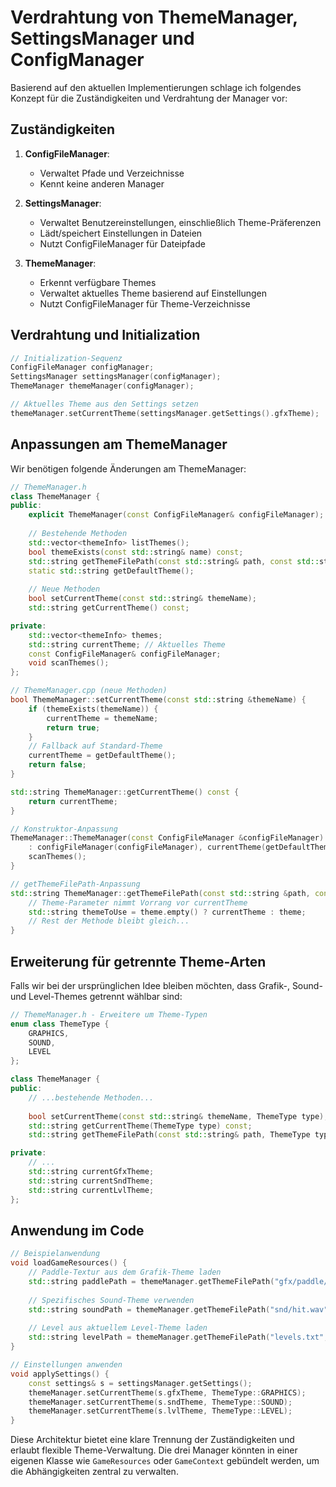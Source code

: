 # Verdrahtung von ThemeManager, SettingsManager und ConfigManager

Basierend auf den aktuellen Implementierungen schlage ich folgendes Konzept für die Zuständigkeiten und Verdrahtung der
Manager vor:

## Zuständigkeiten

1. **ConfigFileManager**:
    - Verwaltet Pfade und Verzeichnisse
    - Kennt keine anderen Manager

2. **SettingsManager**:
    - Verwaltet Benutzereinstellungen, einschließlich Theme-Präferenzen
    - Lädt/speichert Einstellungen in Dateien
    - Nutzt ConfigFileManager für Dateipfade

3. **ThemeManager**:
    - Erkennt verfügbare Themes
    - Verwaltet aktuelles Theme basierend auf Einstellungen
    - Nutzt ConfigFileManager für Theme-Verzeichnisse

## Verdrahtung und Initialization

```cpp
// Initialization-Sequenz
ConfigFileManager configManager;
SettingsManager settingsManager(configManager);
ThemeManager themeManager(configManager);

// Aktuelles Theme aus den Settings setzen
themeManager.setCurrentTheme(settingsManager.getSettings().gfxTheme);
```

## Anpassungen am ThemeManager

Wir benötigen folgende Änderungen am ThemeManager:

```cpp
// ThemeManager.h
class ThemeManager {
public:
    explicit ThemeManager(const ConfigFileManager& configFileManager);
    
    // Bestehende Methoden
    std::vector<themeInfo> listThemes();
    bool themeExists(const std::string& name) const;
    std::string getThemeFilePath(const std::string& path, const std::string& theme = "") const;
    static std::string getDefaultTheme();
    
    // Neue Methoden
    bool setCurrentTheme(const std::string& themeName);
    std::string getCurrentTheme() const;

private:
    std::vector<themeInfo> themes;
    std::string currentTheme; // Aktuelles Theme
    const ConfigFileManager& configFileManager;
    void scanThemes();
};
```

```cpp
// ThemeManager.cpp (neue Methoden)
bool ThemeManager::setCurrentTheme(const std::string &themeName) {
    if (themeExists(themeName)) {
        currentTheme = themeName;
        return true;
    }
    // Fallback auf Standard-Theme
    currentTheme = getDefaultTheme();
    return false;
}

std::string ThemeManager::getCurrentTheme() const {
    return currentTheme;
}

// Konstruktor-Anpassung
ThemeManager::ThemeManager(const ConfigFileManager &configFileManager) 
    : configFileManager(configFileManager), currentTheme(getDefaultTheme()) {
    scanThemes();
}

// getThemeFilePath-Anpassung
std::string ThemeManager::getThemeFilePath(const std::string &path, const std::string &theme) const {
    // Theme-Parameter nimmt Vorrang vor currentTheme
    std::string themeToUse = theme.empty() ? currentTheme : theme;
    // Rest der Methode bleibt gleich...
}
```

## Erweiterung für getrennte Theme-Arten

Falls wir bei der ursprünglichen Idee bleiben möchten, dass Grafik-, Sound- und Level-Themes getrennt wählbar sind:

```cpp
// ThemeManager.h - Erweitere um Theme-Typen
enum class ThemeType {
    GRAPHICS,
    SOUND,
    LEVEL
};

class ThemeManager {
public:
    // ...bestehende Methoden...
    
    bool setCurrentTheme(const std::string& themeName, ThemeType type);
    std::string getCurrentTheme(ThemeType type) const;
    std::string getThemeFilePath(const std::string& path, ThemeType type, const std::string& theme = "") const;

private:
    // ...
    std::string currentGfxTheme;
    std::string currentSndTheme;
    std::string currentLvlTheme;
};
```

## Anwendung im Code

```cpp
// Beispielanwendung
void loadGameResources() {
    // Paddle-Textur aus dem Grafik-Theme laden
    std::string paddlePath = themeManager.getThemeFilePath("gfx/paddle/base.png");
    
    // Spezifisches Sound-Theme verwenden
    std::string soundPath = themeManager.getThemeFilePath("snd/hit.wav", ThemeType::SOUND);
    
    // Level aus aktuellem Level-Theme laden
    std::string levelPath = themeManager.getThemeFilePath("levels.txt", ThemeType::LEVEL);
}

// Einstellungen anwenden
void applySettings() {
    const settings& s = settingsManager.getSettings();
    themeManager.setCurrentTheme(s.gfxTheme, ThemeType::GRAPHICS);
    themeManager.setCurrentTheme(s.sndTheme, ThemeType::SOUND);
    themeManager.setCurrentTheme(s.lvlTheme, ThemeType::LEVEL);
}
```

Diese Architektur bietet eine klare Trennung der Zuständigkeiten und erlaubt flexible Theme-Verwaltung. Die drei Manager
könnten in einer eigenen Klasse wie `GameResources` oder `GameContext` gebündelt werden, um die Abhängigkeiten zentral
zu verwalten.